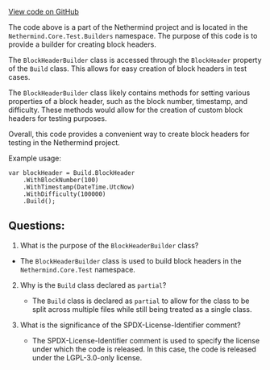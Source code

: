 [View code on GitHub](https://github.com/nethermindeth/nethermind/Nethermind.Core.Test/Builders/Build.BlockHeader.cs)

The code above is a part of the Nethermind project and is located in the `Nethermind.Core.Test.Builders` namespace. The purpose of this code is to provide a builder for creating block headers. 

The `BlockHeaderBuilder` class is accessed through the `BlockHeader` property of the `Build` class. This allows for easy creation of block headers in test cases. 

The `BlockHeaderBuilder` class likely contains methods for setting various properties of a block header, such as the block number, timestamp, and difficulty. These methods would allow for the creation of custom block headers for testing purposes. 

Overall, this code provides a convenient way to create block headers for testing in the Nethermind project. 

Example usage:

```
var blockHeader = Build.BlockHeader
    .WithBlockNumber(100)
    .WithTimestamp(DateTime.UtcNow)
    .WithDifficulty(100000)
    .Build();
```
## Questions: 
 1. What is the purpose of the `BlockHeaderBuilder` class?
   - The `BlockHeaderBuilder` class is used to build block headers in the `Nethermind.Core.Test` namespace.

2. Why is the `Build` class declared as `partial`?
   - The `Build` class is declared as `partial` to allow for the class to be split across multiple files while still being treated as a single class.

3. What is the significance of the SPDX-License-Identifier comment?
   - The SPDX-License-Identifier comment is used to specify the license under which the code is released. In this case, the code is released under the LGPL-3.0-only license.
